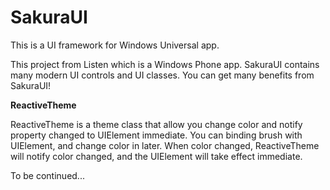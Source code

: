 SakuraUI
========

This is a UI framework for Windows Universal app.

This project from Listen which is a Windows Phone app. SakuraUI contains many modern UI controls and UI classes. You can get many benefits from SakuraUI!

**ReactiveTheme**

ReactiveTheme is a theme class that allow you change color and notify property changed to UIElement immediate. You can binding brush with UIElement, and change color in later. When color changed, ReactiveTheme will notify color changed, and the UIElement will take effect immediate.

To be continued...
